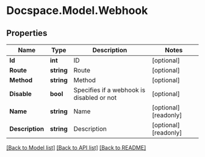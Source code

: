 # Docspace.Model.Webhook

## Properties

Name | Type | Description | Notes
------------ | ------------- | ------------- | -------------
**Id** | **int** | ID | [optional] 
**Route** | **string** | Route | [optional] 
**Method** | **string** | Method | [optional] 
**Disable** | **bool** | Specifies if a webhook is disabled or not | [optional] 
**Name** | **string** | Name | [optional] [readonly] 
**Description** | **string** | Description | [optional] [readonly] 

[[Back to Model list]](../README.md#documentation-for-models) [[Back to API list]](../README.md#documentation-for-api-endpoints) [[Back to README]](../README.md)

